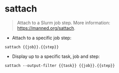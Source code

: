 # sattach

> Attach to a Slurm job step.
> More information: <https://manned.org/sattach>.

- Attach to a specific job step:

`sattach {{job}}.{{step}}`

- Display up to a specific task, job and step:

`sattach --output-filter {{task}} {{job}}.{{step}}`
